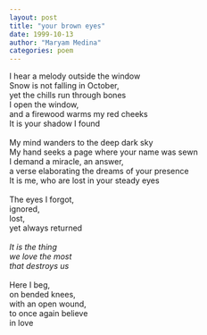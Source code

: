 ```yaml
---
layout: post
title: "your brown eyes"
date: 1999-10-13
author: "Maryam Medina"
categories: poem
---
```



I hear a melody outside the window<br>
Snow is not falling in October,<br>
yet the chills run through bones<br>
I open the window,<br>
and a firewood warms my red cheeks<br>
It is your shadow I found<br>
<br>
My mind wanders to the deep dark sky<br>
My hand seeks a page where your name was sewn<br>
I demand a miracle, an answer,<br>
a verse elaborating the dreams of your presence<br>
It is me,
who are lost in your steady eyes<br>
<br>
The eyes I forgot,<br>
ignored,<br>
lost,<br>
yet always returned<br>
<br>
*It is the thing*<br>
*we love the most*<br>
*that destroys us*<br>
<br>
Here I beg,<br>
on bended knees,<br>
with an open wound,<br>
to once again believe<br>
in love<br>
